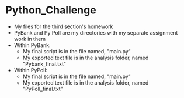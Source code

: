 # Python_Challenge
- My files for the third section's homework
- PyBank and Py Poll are my directories with my separate assignment work in them
- Within PyBank:
    - My final script is in the file named, "main.py"
    - My exported text file is in the analysis folder, named "Pybank_final.txt"
- Within PyPoll:
    - My final script is in the file named, "main.py"
    - My exported text file is in the analysis folder, named "PyPoll_final.txt"

